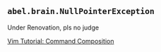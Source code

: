 ## `abel.brain.NullPointerException`

Under Renovation, pls no judge

[Vim Tutorial: Command Composition](ENGL3764/VimTutorial.md)

